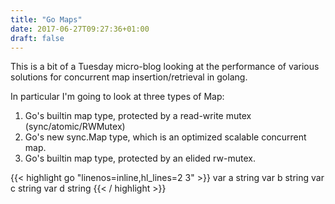 ```yaml
---
title: "Go Maps"
date: 2017-06-27T09:27:36+01:00
draft: false
---
```


This is a bit of a Tuesday micro-blog looking at the performance of various solutions for concurrent map insertion/retrieval in golang.

In particular I'm going to look at three types of Map:

1. Go's builtin map type, protected by a read-write mutex (sync/atomic/RWMutex)
2. Go's new sync.Map type, which is an optimized scalable concurrent map.
3. Go's builtin map type, protected by an elided rw-mutex.

{{< highlight go "linenos=inline,hl_lines=2 3" >}}
var a string
var b string
var c string
var d string
{{< / highlight >}}






